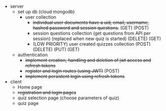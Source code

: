 - server
  - set up db (cloud mongodb)
    - user collection
      -  ~~individual user documents have a uid, email, username, hashed password and session questions.~~ (GET) (POST)
      -  session questions collection (get questions from API per session) (replaced when new quiz is started) (DELETE) (GET)
      -  (LOW PRIORITY) user created quizzes collection (POST) (DELETE) (PUT) (GET)
  - authentication
    - ~~implement creation, handling and deletion of jwt access and refresh tokens~~
    - ~~register and login routes (using JWT)~~ (POST)
    - ~~implement persistent login using refresh tokens~~ 
- client
  - Home page
  - ~~registration and login pages~~
  - quiz selection page (choose parameters of quiz)
  - quiz page 
